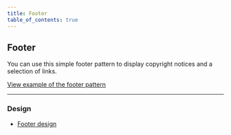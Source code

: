 ```yaml
---
title: Footer
table_of_contents: true
---
```


## Footer

You can use this simple footer pattern to display copyright notices and a selection of links.

<a href="https://canonical-web-and-design.github.io/vanilla-framework/examples/patterns/footer/"
    class="js-example">
    View example of the footer pattern
</a>

<hr />

### Design

* [Footer design](https://github.com/ubuntudesign/vanilla-design/tree/master/Footer)
